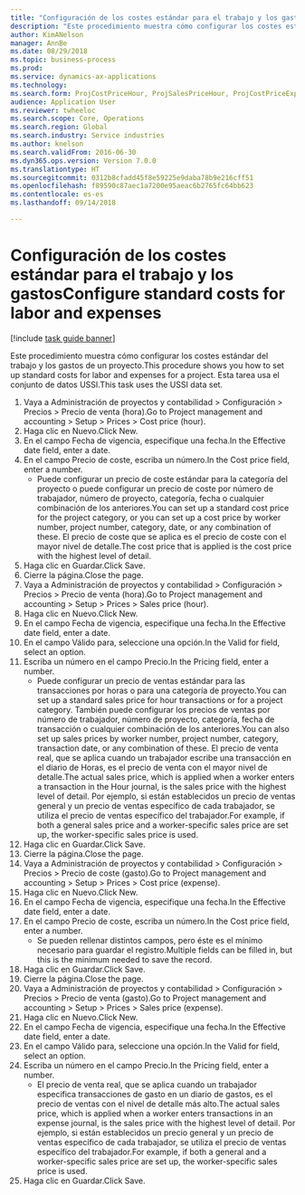 ```yaml
--- 
title: "Configuración de los costes estándar para el trabajo y los gastos"
description: "Este procedimiento muestra cómo configurar los costes estándar del trabajo y los gastos de un proyecto."
author: KimANelson
manager: AnnBe
ms.date: 08/29/2018
ms.topic: business-process
ms.prod: 
ms.service: dynamics-ax-applications
ms.technology: 
ms.search.form: ProjCostPriceHour, ProjSalesPriceHour, ProjCostPriceExpense, ProjSalesPriceCost
audience: Application User
ms.reviewer: twheeloc
ms.search.scope: Core, Operations
ms.search.region: Global
ms.search.industry: Service industries
ms.author: knelson
ms.search.validFrom: 2016-06-30
ms.dyn365.ops.version: Version 7.0.0
ms.translationtype: HT
ms.sourcegitcommit: 0312b8cfadd45f8e59225e9daba78b9e216cff51
ms.openlocfilehash: f89590c87aec1a7200e95aeac6b2765fc64bb623
ms.contentlocale: es-es
ms.lasthandoff: 09/14/2018

---
```

# <a name="configure-standard-costs-for-labor-and-expenses"></a><span data-ttu-id="2fdf0-103">Configuración de los costes estándar para el trabajo y los gastos</span><span class="sxs-lookup"><span data-stu-id="2fdf0-103">Configure standard costs for labor and expenses</span></span>

[!include [task guide banner](../../includes/task-guide-banner.md)]

<span data-ttu-id="2fdf0-104">Este procedimiento muestra cómo configurar los costes estándar del trabajo y los gastos de un proyecto.</span><span class="sxs-lookup"><span data-stu-id="2fdf0-104">This procedure shows you how to set up standard costs for labor and expenses for a project.</span></span> <span data-ttu-id="2fdf0-105">Esta tarea usa el conjunto de datos USSI.</span><span class="sxs-lookup"><span data-stu-id="2fdf0-105">This task uses the USSI data set.</span></span>

1. <span data-ttu-id="2fdf0-106">Vaya a Administración de proyectos y contabilidad > Configuración > Precios > Precio de venta (hora).</span><span class="sxs-lookup"><span data-stu-id="2fdf0-106">Go to Project management and accounting > Setup > Prices > Cost price (hour).</span></span>
2. <span data-ttu-id="2fdf0-107">Haga clic en Nuevo.</span><span class="sxs-lookup"><span data-stu-id="2fdf0-107">Click New.</span></span>
3. <span data-ttu-id="2fdf0-108">En el campo Fecha de vigencia, especifique una fecha.</span><span class="sxs-lookup"><span data-stu-id="2fdf0-108">In the Effective date field, enter a date.</span></span>
4. <span data-ttu-id="2fdf0-109">En el campo Precio de coste, escriba un número.</span><span class="sxs-lookup"><span data-stu-id="2fdf0-109">In the Cost price field, enter a number.</span></span>
    * <span data-ttu-id="2fdf0-110">Puede configurar un precio de coste estándar para la categoría del proyecto o puede configurar un precio de coste por número de trabajador, número de proyecto, categoría, fecha o cualquier combinación de los anteriores.</span><span class="sxs-lookup"><span data-stu-id="2fdf0-110">You can set up a standard cost price for the project category, or you can set up a cost price by worker number, project number, category, date, or any combination of these.</span></span> <span data-ttu-id="2fdf0-111">El precio de coste que se aplica es el precio de coste con el mayor nivel de detalle.</span><span class="sxs-lookup"><span data-stu-id="2fdf0-111">The cost price that is applied is the cost price with the highest level of detail.</span></span>  
5. <span data-ttu-id="2fdf0-112">Haga clic en Guardar.</span><span class="sxs-lookup"><span data-stu-id="2fdf0-112">Click Save.</span></span>
6. <span data-ttu-id="2fdf0-113">Cierre la página.</span><span class="sxs-lookup"><span data-stu-id="2fdf0-113">Close the page.</span></span>
7. <span data-ttu-id="2fdf0-114">Vaya a Administración de proyectos y contabilidad > Configuración > Precios > Precio de venta (hora).</span><span class="sxs-lookup"><span data-stu-id="2fdf0-114">Go to Project management and accounting > Setup > Prices > Sales price (hour).</span></span>
8. <span data-ttu-id="2fdf0-115">Haga clic en Nuevo.</span><span class="sxs-lookup"><span data-stu-id="2fdf0-115">Click New.</span></span>
9. <span data-ttu-id="2fdf0-116">En el campo Fecha de vigencia, especifique una fecha.</span><span class="sxs-lookup"><span data-stu-id="2fdf0-116">In the Effective date field, enter a date.</span></span>
10. <span data-ttu-id="2fdf0-117">En el campo Válido para, seleccione una opción.</span><span class="sxs-lookup"><span data-stu-id="2fdf0-117">In the Valid for field, select an option.</span></span>
11. <span data-ttu-id="2fdf0-118">Escriba un número en el campo Precio.</span><span class="sxs-lookup"><span data-stu-id="2fdf0-118">In the Pricing field, enter a number.</span></span>
    * <span data-ttu-id="2fdf0-119">Puede configurar un precio de ventas estándar para las transacciones por horas o para una categoría de proyecto.</span><span class="sxs-lookup"><span data-stu-id="2fdf0-119">You can set up a standard sales price for hour transactions or for a project category.</span></span> <span data-ttu-id="2fdf0-120">También puede configurar los precios de ventas por número de trabajador, número de proyecto, categoría, fecha de transacción o cualquier combinación de los anteriores.</span><span class="sxs-lookup"><span data-stu-id="2fdf0-120">You can also set up sales prices by worker number, project number, category, transaction date, or any combination of these.</span></span> <span data-ttu-id="2fdf0-121">El precio de venta real, que se aplica cuando un trabajador escribe una transacción en el diario de Horas, es el precio de venta con el mayor nivel de detalle.</span><span class="sxs-lookup"><span data-stu-id="2fdf0-121">The actual sales price, which is applied when a worker enters a transaction in the Hour journal, is the sales price with the highest level of detail.</span></span> <span data-ttu-id="2fdf0-122">Por ejemplo, si están establecidos un precio de ventas general y un precio de ventas específico de cada trabajador, se utiliza el precio de ventas específico del trabajador.</span><span class="sxs-lookup"><span data-stu-id="2fdf0-122">For example, if both a general sales price and a worker-specific sales price are set up, the worker-specific sales price is used.</span></span>  
12. <span data-ttu-id="2fdf0-123">Haga clic en Guardar.</span><span class="sxs-lookup"><span data-stu-id="2fdf0-123">Click Save.</span></span>
13. <span data-ttu-id="2fdf0-124">Cierre la página.</span><span class="sxs-lookup"><span data-stu-id="2fdf0-124">Close the page.</span></span>
14. <span data-ttu-id="2fdf0-125">Vaya a Administración de proyectos y contabilidad > Configuración > Precios > Precio de coste (gasto).</span><span class="sxs-lookup"><span data-stu-id="2fdf0-125">Go to Project management and accounting > Setup > Prices > Cost price (expense).</span></span>
15. <span data-ttu-id="2fdf0-126">Haga clic en Nuevo.</span><span class="sxs-lookup"><span data-stu-id="2fdf0-126">Click New.</span></span>
16. <span data-ttu-id="2fdf0-127">En el campo Fecha de vigencia, especifique una fecha.</span><span class="sxs-lookup"><span data-stu-id="2fdf0-127">In the Effective date field, enter a date.</span></span>
17. <span data-ttu-id="2fdf0-128">En el campo Precio de coste, escriba un número.</span><span class="sxs-lookup"><span data-stu-id="2fdf0-128">In the Cost price field, enter a number.</span></span>
    * <span data-ttu-id="2fdf0-129">Se pueden rellenar distintos campos, pero éste es el mínimo necesario para guardar el registro.</span><span class="sxs-lookup"><span data-stu-id="2fdf0-129">Multiple fields can be filled in, but this is the minimum needed to save the record.</span></span>  
18. <span data-ttu-id="2fdf0-130">Haga clic en Guardar.</span><span class="sxs-lookup"><span data-stu-id="2fdf0-130">Click Save.</span></span>
19. <span data-ttu-id="2fdf0-131">Cierre la página.</span><span class="sxs-lookup"><span data-stu-id="2fdf0-131">Close the page.</span></span>
20. <span data-ttu-id="2fdf0-132">Vaya a Administración de proyectos y contabilidad > Configuración > Precios > Precio de venta (gasto).</span><span class="sxs-lookup"><span data-stu-id="2fdf0-132">Go to Project management and accounting > Setup > Prices > Sales price (expense).</span></span>
21. <span data-ttu-id="2fdf0-133">Haga clic en Nuevo.</span><span class="sxs-lookup"><span data-stu-id="2fdf0-133">Click New.</span></span>
22. <span data-ttu-id="2fdf0-134">En el campo Fecha de vigencia, especifique una fecha.</span><span class="sxs-lookup"><span data-stu-id="2fdf0-134">In the Effective date field, enter a date.</span></span>
23. <span data-ttu-id="2fdf0-135">En el campo Válido para, seleccione una opción.</span><span class="sxs-lookup"><span data-stu-id="2fdf0-135">In the Valid for field, select an option.</span></span>
24. <span data-ttu-id="2fdf0-136">Escriba un número en el campo Precio.</span><span class="sxs-lookup"><span data-stu-id="2fdf0-136">In the Pricing field, enter a number.</span></span>
    * <span data-ttu-id="2fdf0-137">El precio de venta real, que se aplica cuando un trabajador especifica transacciones de gasto en un diario de gastos, es el precio de ventas con el nivel de detalle más alto.</span><span class="sxs-lookup"><span data-stu-id="2fdf0-137">The actual sales price, which is applied when a worker enters transactions in an expense journal, is the sales price with the highest level of detail.</span></span> <span data-ttu-id="2fdf0-138">Por ejemplo, si están establecidos un precio general y un precio de ventas específico de cada trabajador, se utiliza el precio de ventas específico del trabajador.</span><span class="sxs-lookup"><span data-stu-id="2fdf0-138">For example, if both a general and a worker-specific sales price are set up, the worker-specific sales price is used.</span></span>  
25. <span data-ttu-id="2fdf0-139">Haga clic en Guardar.</span><span class="sxs-lookup"><span data-stu-id="2fdf0-139">Click Save.</span></span>


